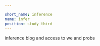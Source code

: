 ```yaml
---

short_name: inference
name: infer
position: study third
---
```

inference blog and access to we and probs 
